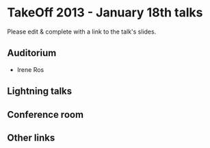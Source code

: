 # TakeOff 2013 - January 18th talks

Please edit & complete with a link to the talk's slides.

## Auditorium

- Irene Ros

## Lightning talks


## Conference room

## Other links
